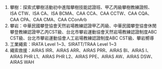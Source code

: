 1. 攀樹：探索式攀樹活動初中進階攀樹技能認證班、甲乙丙級攀樹教練證照、ISA CTW、ISA CA、ISA BCMA、CAA CCA、CAA CCTW、CAA CQA、CAA CPA、CAA CMA、CAA CConArb
2. 攀岩：中華民國攀登協會天然岩場教練認證甲乙丙級、中華民國攀登協會休閒攀登教練認證甲乙丙CST級、台北市攀岩運動協會天然岩場教練認證制度ABC CST級、台北市攀岩運動協會人工岩場教練認證制度ABC CST級、攀岩嚮導
3. 工業繩索：IRATA Level 1~3、SIRATT/TRAA Level 1~3
4. 繩索救援：AIRAS IRR、AIRAS  ARR、AIRAS  PRR、AIRAS  BI、AIRAS  I、AIRAS  PHR L1、AIRAS  PHR L2、AIRAS PPE、AIRAS AW、AIRAS DSW、AIRAS WAH
